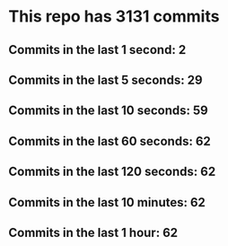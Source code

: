 # This repo has 3131 commits

## Commits in the last 1 second: 2
## Commits in the last 5 seconds: 29
## Commits in the last 10 seconds: 59
## Commits in the last 60 seconds: 62
## Commits in the last 120 seconds: 62
## Commits in the last 10 minutes: 62
## Commits in the last 1 hour: 62
